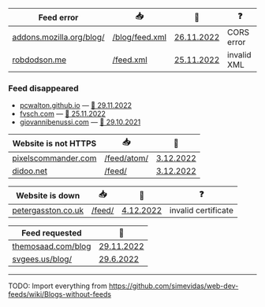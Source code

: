 Feed error | 📥 | 💬 | ❓
-|-|-|-
[addons.mozilla.org/blog/](https://addons.mozilla.org/blog/) | [/blog/feed.xml](https://addons.mozilla.org/blog/feed.xml) | [26.11.2022](https://www.reddit.com/r/firefox/comments/z4u4kb/feedbro_addon_cant_access_feed_of_firefox_addons/) | CORS error
[robdodson.me](https://robdodson.me/) | [/feed.xml](https://robdodson.me/feed.xml) | [25.11.2022](https://pinafore.social/statuses/109402350486107411) | invalid XML

### Feed disappeared

* [pcwalton.github.io](https://pcwalton.github.io/) — [💬 29.11.2022](https://github.com/pcwalton/pcwalton.github.com/issues/6)
* [fvsch.com](https://fvsch.com/) — [💬 25.11.2022](https://twitter.com/simevidas/status/1595976232226770944)
* [giovannibenussi.com](https://www.giovannibenussi.com/) — [💬 29.10.2021](https://twitter.com/simevidas/status/1454144581684039689)

Website is not HTTPS | 📥 | 💬
-|-|-
[pixelscommander.com](http://pixelscommander.com/) | [/feed/atom/](http://pixelscommander.com/feed/atom/) | [3.12.2022](https://twitter.com/simevidas/status/1598814843754057728)
[didoo.net](http://www.didoo.net/) | [/feed/](http://www.didoo.net/feed/) | [3.12.2022](https://twitter.com/simevidas/status/1598828194924089346)

Website is down | 📥 | 💬 | ❓
-|-|-|-
[petergasston.co.uk](https://petergasston.co.uk/) | [/feed/](https://petergasston.co.uk/feed/) | [4.12.2022](https://twitter.com/simevidas/status/1599196647589675008) | invalid certificate

Feed requested | 💬
-|-
[themosaad.com/blog](https://www.themosaad.com/blog) | [29.11.2022](https://news.ycombinator.com/item?id=33789426)
[svgees.us/blog/](https://svgees.us/blog/) | [29.6.2022](https://github.com/svgeesus/svgeesus.github.io/issues/12)

---

TODO: Import everything from https://github.com/simevidas/web-dev-feeds/wiki/Blogs-without-feeds
